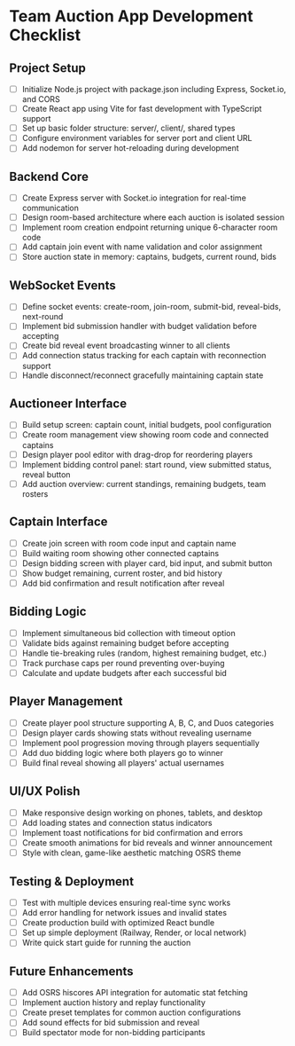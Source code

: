 # Team Auction App Development Checklist

## Project Setup
- [ ] Initialize Node.js project with package.json including Express, Socket.io, and CORS
- [ ] Create React app using Vite for fast development with TypeScript support
- [ ] Set up basic folder structure: server/, client/, shared types
- [ ] Configure environment variables for server port and client URL
- [ ] Add nodemon for server hot-reloading during development

## Backend Core
- [ ] Create Express server with Socket.io integration for real-time communication
- [ ] Design room-based architecture where each auction is isolated session
- [ ] Implement room creation endpoint returning unique 6-character room code
- [ ] Add captain join event with name validation and color assignment
- [ ] Store auction state in memory: captains, budgets, current round, bids

## WebSocket Events
- [ ] Define socket events: create-room, join-room, submit-bid, reveal-bids, next-round
- [ ] Implement bid submission handler with budget validation before accepting
- [ ] Create bid reveal event broadcasting winner to all clients
- [ ] Add connection status tracking for each captain with reconnection support
- [ ] Handle disconnect/reconnect gracefully maintaining captain state

## Auctioneer Interface
- [ ] Build setup screen: captain count, initial budgets, pool configuration
- [ ] Create room management view showing room code and connected captains
- [ ] Design player pool editor with drag-drop for reordering players
- [ ] Implement bidding control panel: start round, view submitted status, reveal button
- [ ] Add auction overview: current standings, remaining budgets, team rosters

## Captain Interface  
- [ ] Create join screen with room code input and captain name
- [ ] Build waiting room showing other connected captains
- [ ] Design bidding screen with player card, bid input, and submit button
- [ ] Show budget remaining, current roster, and bid history
- [ ] Add bid confirmation and result notification after reveal

## Bidding Logic
- [ ] Implement simultaneous bid collection with timeout option
- [ ] Validate bids against remaining budget before accepting
- [ ] Handle tie-breaking rules (random, highest remaining budget, etc.)
- [ ] Track purchase caps per round preventing over-buying
- [ ] Calculate and update budgets after each successful bid

## Player Management
- [ ] Create player pool structure supporting A, B, C, and Duos categories
- [ ] Design player cards showing stats without revealing username
- [ ] Implement pool progression moving through players sequentially
- [ ] Add duo bidding logic where both players go to winner
- [ ] Build final reveal showing all players' actual usernames

## UI/UX Polish
- [ ] Make responsive design working on phones, tablets, and desktop
- [ ] Add loading states and connection status indicators
- [ ] Implement toast notifications for bid confirmation and errors
- [ ] Create smooth animations for bid reveals and winner announcement
- [ ] Style with clean, game-like aesthetic matching OSRS theme

## Testing & Deployment
- [ ] Test with multiple devices ensuring real-time sync works
- [ ] Add error handling for network issues and invalid states
- [ ] Create production build with optimized React bundle
- [ ] Set up simple deployment (Railway, Render, or local network)
- [ ] Write quick start guide for running the auction

## Future Enhancements
- [ ] Add OSRS hiscores API integration for automatic stat fetching
- [ ] Implement auction history and replay functionality
- [ ] Create preset templates for common auction configurations
- [ ] Add sound effects for bid submission and reveal
- [ ] Build spectator mode for non-bidding participants